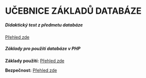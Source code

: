 # UČEBNICE ZÁKLADŮ DATABÁZE

##### Didaktický test z předmetu databáze

[Přehled zde](./Základy/readme.md)


##### Základy pro použítí databáze v PHP

**Základy použití:** [Přehled zde](./PHP_DB/basic.md)

**Bezpečnost:**  [Přehled zde](./PHP_DB/secureInsert.md)

